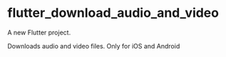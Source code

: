 # flutter_download_audio_and_video

A new Flutter project.

Downloads audio and video files. Only for iOS and Android